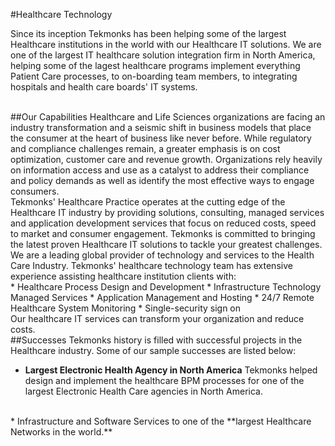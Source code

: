 #Healthcare Technology

Since its inception Tekmonks has been helping some of the largest Healthcare institutions in the world with our Healthcare IT solutions. We are one of the largest IT healthcare solution integration firm in North America, helping some of the lagest healthcare programs implement everything Patient Care processes, to on-boarding team members, to integrating hospitals and health care boards' IT systems.

<br/>
##Our Capabilities
Healthcare and Life Sciences organizations are facing an industry transformation and a seismic shift in business models that place the consumer at the heart of business like never before. While regulatory and compliance challenges remain, a greater emphasis is on cost optimization, customer care and revenue growth. Organizations rely heavily on information access and use as a catalyst to address their compliance and policy demands as well as identify the most effective ways to engage consumers.
<br/>
Tekmonks' Healthcare Practice operates at the cutting edge of the Healthcare IT industry by providing solutions, consulting, managed services and application development services that focus on reduced costs, speed to market and consumer engagement. Tekmonks is committed to bringing the latest proven Healthcare IT solutions to tackle your greatest challenges.
<br/>
We are a leading global provider of technology and services to the Health Care Industry. Tekmonks' healthcare technology team has extensive experience assisting healthcare institution clients with:
<br/>
* Healthcare Process Design and Development
* Infrastructure Technology Managed Services
* Application Management and Hosting
* 24/7 Remote Healthcare System Monitoring
* Single-security sign on

<br/>
Our healthcare IT services can transform your organization and reduce costs.

<br/>
##Successes
Tekmonks history is filled with successful projects in the Healthcare industry. Some of our sample successes are listed below:

* **Largest Electronic Health Agency in North America** Tekmonks helped design and implement the healthcare BPM processes for one of the largest Electronic Health Care agencies in North America.
<br/>
* Infrastructure and Software Services to one of the **largest Healthcare Networks in the world.**